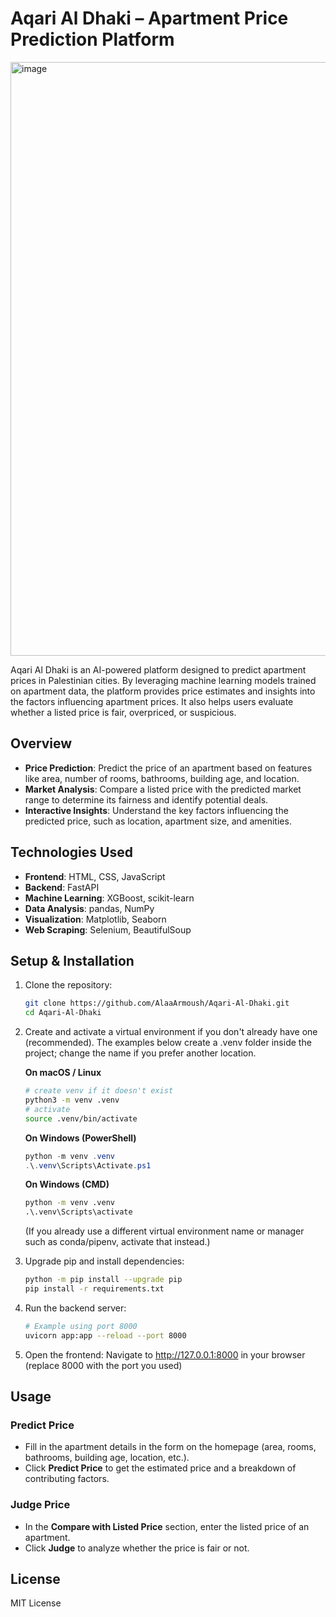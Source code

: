 # Aqari Al Dhaki – Apartment Price Prediction Platform
<img width="1918" height="950" alt="image" src="https://github.com/user-attachments/assets/3f1048f6-217c-4cde-9858-1d9e99c4d1b2" />


Aqari Al Dhaki is an AI-powered platform designed to predict apartment prices in Palestinian cities. By leveraging machine learning models trained on apartment data, the platform provides price estimates and insights into the factors influencing apartment prices. It also helps users evaluate whether a listed price is fair, overpriced, or suspicious.

## Overview
- **Price Prediction**: Predict the price of an apartment based on features like area, number of rooms, bathrooms, building age, and location.  
- **Market Analysis**: Compare a listed price with the predicted market range to determine its fairness and identify potential deals.  
- **Interactive Insights**: Understand the key factors influencing the predicted price, such as location, apartment size, and amenities.

## Technologies Used
- **Frontend**: HTML, CSS, JavaScript  
- **Backend**: FastAPI  
- **Machine Learning**: XGBoost, scikit-learn  
- **Data Analysis**: pandas, NumPy  
- **Visualization**: Matplotlib, Seaborn  
- **Web Scraping**: Selenium, BeautifulSoup

## Setup & Installation

1. Clone the repository:
   ```bash
   git clone https://github.com/AlaaArmoush/Aqari-Al-Dhaki.git
   cd Aqari-Al-Dhaki
   ```

2. Create and activate a virtual environment if you don't already have one (recommended).
   The examples below create a .venv folder inside the project; change the name if you prefer another location.

   **On macOS / Linux**
   ```bash
   # create venv if it doesn't exist
   python3 -m venv .venv
   # activate
   source .venv/bin/activate
   ```

   **On Windows (PowerShell)**
   ```powershell
   python -m venv .venv
   .\.venv\Scripts\Activate.ps1
   ```

   **On Windows (CMD)**
   ```cmd
   python -m venv .venv
   .\.venv\Scripts\activate
   ```

   (If you already use a different virtual environment name or manager such as conda/pipenv, activate that instead.)

3. Upgrade pip and install dependencies:
   ```bash
   python -m pip install --upgrade pip
   pip install -r requirements.txt
   ```

4. Run the backend server:
   ```bash
   # Example using port 8000
   uvicorn app:app --reload --port 8000
   ```

5. Open the frontend:
   Navigate to http://127.0.0.1:8000 in your browser
   (replace 8000 with the port you used)

## Usage

### Predict Price
- Fill in the apartment details in the form on the homepage (area, rooms, bathrooms, building age, location, etc.).
- Click **Predict Price** to get the estimated price and a breakdown of contributing factors.

### Judge Price
- In the **Compare with Listed Price** section, enter the listed price of an apartment.
- Click **Judge** to analyze whether the price is fair or not.

## License
MIT License
